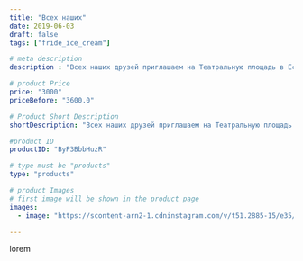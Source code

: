 ```yaml
---
title: "Всех наших"
date: 2019-06-03
draft: false
tags: ["fride_ice_cream"]

# meta description
description : "Всех наших друзей приглашаем на Театральную площадь в Ессентуки!!!"

# product Price
price: "3000"
priceBefore: "3600.0"

# Product Short Description
shortDescription: "Всех наших друзей приглашаем на Театральную площадь в Ессентуки!!!"

#product ID
productID: "ByP3BbbHuzR"

# type must be "products"
type: "products"

# product Images
# first image will be shown in the product page
images:
  - image: "https://scontent-arn2-1.cdninstagram.com/v/t51.2885-15/e35/60551386_608600002965042_8049686729134357528_n.jpg?se=7&tp=1&_nc_ht=scontent-arn2-1.cdninstagram.com&_nc_cat=106&_nc_ohc=vHHZgOYKar0AX-nLRRi&ccb=7-4&oh=0643f8fef7d3eef8dc5b4a4de9df201d&oe=608354D0&ig_cache_key=MjA1ODEwNTU0NTQ1NTIzNDI1Nw%3D%3D.2-ccb7-4"

---
```

lorem
